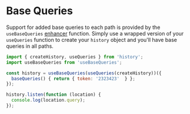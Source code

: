 # Base Queries

Support for added base queries to each path is provided by the `useBaseQueries` [enhancer](https://github.com/ReactTraining/history/blob/master/docs/Glossary.md#createhistoryenhancer) function. Simply use a wrapped version of your `useQueries` function to create your `history` object and you'll have base queries in all paths.

```js
import { createHistory, useQueries } from 'history';
import useBaseQueries from 'useBaseQueries';

const history = useBaseQueries(useQueries(createHistory))({
  baseQueries() { return { token: '2323423'  } };
});

history.listen(function (location) {
  console.log(location.query);
});
```

